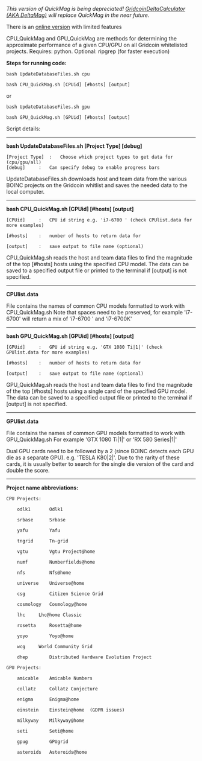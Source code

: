 *This version of QuickMag is being depreciated! [GridcoinDeltaCalculator (AKA DeltaMag)](https://github.com/nexus-prime/GridcoinDeltaCalculator) will replace QuickMag in the near future.*  

There is an [online version](http://grcquickmag.hopto.org) with limited features


CPU_QuickMag and GPU_QuickMag are methods for determining the approximate performance of a given CPU/GPU on all Gridcoin whitelisted projects.
Requires: python. Optional: ripgrep (for faster execution)

**Steps for running code:**

    bash UpdateDatabaseFiles.sh cpu
    
    bash CPU_QuickMag.sh [CPUid] [#hosts] [output]
    
or 
    
    bash UpdateDatabaseFiles.sh gpu
    
    bash GPU_QuickMag.sh [GPUid] [#hosts] [output]
 
Script details:

__________________________________________________________________________________________________________________
**bash UpdateDatabaseFiles.sh [Project Type] [debug]**
    
    [Project Type]	:	Choose which project types to get data for (cpu/gpu/all)
    [debug]		:	Can specify debug to enable progress bars
    
UpdateDatabaseFiles.sh downloads host and team data from the various BOINC projects on the Gridcoin whitlist
and saves the needed data to the local computer. 

__________________________________________________________________________________________________________________


**bash CPU_QuickMag.sh [CPUid] [#hosts] [output]**

    [CPUid]		:	CPU id string e.g. 'i7-6700 ' (check CPUlist.data for more examples)
    
    [#hosts]	: 	number of hosts to return data for
    
    [output]	:	save output to file name (optional)
    
CPU_QuickMag.sh reads the host and team data files to find the magnitude of the top [#hosts] hosts using the specified CPU model.
The data can be saved to a specified output file or printed to the terminal if [output] is not specified.
__________________________________________________________________________________________________________________

**CPUlist.data**

File contains the names of common CPU models formatted to work with CPU_QuickMag.sh
Note that spaces need to be preserved, for example 'i7-6700' will return a mix of 'i7-6700 ' and 'i7-6700K'

__________________________________________________________________________________________________________________


**bash GPU_QuickMag.sh [GPUid] [#hosts] [output]**

    [GPUid]		:	GPU id string e.g. 'GTX 1080 Ti|1|' (check GPUlist.data for more examples)
    
    [#hosts]	: 	number of hosts to return data for
    
    [output]	:	save output to file name (optional)
    
GPU_QuickMag.sh reads the host and team data files to find the magnitude of the top [#hosts] hosts using a single card 
of the specified GPU model.
The data can be saved to a specified output file or printed to the terminal if [output] is not specified.
__________________________________________________________________________________________________________________

**GPUlist.data**

File contains the names of common GPU models formatted to work with GPU_QuickMag.sh
For example 'GTX 1080 Ti|1|' or 'RX 580 Series|1|'

Dual GPU cards need to be followed by a 2 (since BOINC detects each GPU die as a separate GPU).
e.g. 'TESLA K80|2|'. Due to the rarity of these cards, it is usually better to search for the single die version 
of the card and double the score.
__________________________________________________________________________________________________________________

**Project name abbreviations:**

	CPU Projects:

		odlk1 		Odlk1

		srbase 		Srbase

		yafu 		Yafu

		tngrid 		Tn-grid

		vgtu 		Vgtu Project@home

		numf 		Numberfields@home
		
		nfs 		Nfs@home

		universe 	Universe@home

		csg 		Citizen Science Grid

		cosmology 	Cosmology@home

		lhc		Lhc@home Classic

		rosetta  	Rosetta@home

		yoyo 		Yoyo@home

		wcg		World Community Grid 
		
		dhep		Distributed Hardware Evolution Project
	
	GPU Projects:
		
		amicable 	Amicable Numbers
		
		collatz 	Collatz Conjecture
		
		enigma 		Enigma@home
		
		einstein 	Einstein@home  (GDPR issues)
		
		milkyway 	Milkyway@home
		
		seti 		Seti@home
		
		gpug		GPUgrid
		
		asteroids 	Asteroids@home
				
